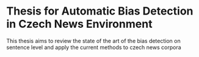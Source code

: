 # Thesis for Automatic Bias Detection in Czech News Environment

This thesis aims to review the state of the art of the bias detection on sentence level and apply the current methods to czech news corpora
